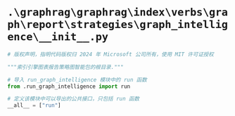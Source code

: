 # `.\graphrag\graphrag\index\verbs\graph\report\strategies\graph_intelligence\__init__.py`

```py
# 版权声明，指明代码版权归 2024 年 Microsoft 公司所有，使用 MIT 许可证授权

"""索引引擎图表报告策略图智能包的根目录."""

# 导入 run_graph_intelligence 模块中的 run 函数
from .run_graph_intelligence import run

# 定义该模块中可以导出的公共接口，只包括 run 函数
__all__ = ["run"]
```